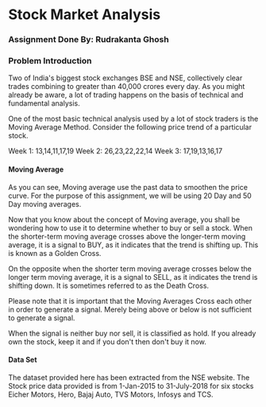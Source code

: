 # Stock Market Analysis

### Assignment Done By: Rudrakanta Ghosh

### Problem Introduction


Two of India's biggest stock exchanges BSE and NSE, collectively clear trades combining to greater than 40,000 crores every day. As you might already be aware, a lot of trading happens on the basis of technical and fundamental analysis.

One of the most basic technical analysis used by a lot of stock traders is the Moving Average Method. 
Consider the following price trend of a particular stock.

Week 1: 13,14,11,17,19
Week 2: 26,23,22,22,14
Week 3: 17,19,13,16,17


#### Moving Average
As you can see, Moving average use the past data to smoothen the price curve. For the purpose of this assignment, we will be using 20 Day and 50 Day moving averages.

Now that you know about the concept of Moving average, you shall be wondering how to use it to determine whether to buy or sell a stock.
When the shorter-term moving average crosses above the longer-term moving average, it is a signal to BUY, as it indicates that the trend is shifting up. This is known as a Golden Cross.

On the opposite when the shorter term moving average crosses below the longer term moving average, it is a signal to SELL, as it indicates the trend is shifting down. It is sometimes referred to as the Death Cross.

Please note that it is important that the Moving Averages Cross each other in order to generate a signal. Merely being above or below is not sufficient to generate a signal.

When the signal is neither buy nor sell, it is classified as hold. If you already own the stock, keep it and if you don't then don't buy it now.

#### Data Set
The dataset provided here has been extracted from the NSE website. The Stock price data provided is from 1-Jan-2015 to 31-July-2018 for six stocks Eicher Motors, Hero, Bajaj Auto, TVS Motors, Infosys and TCS.